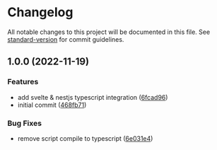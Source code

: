 # Changelog

All notable changes to this project will be documented in this file. See [standard-version](https://github.com/conventional-changelog/standard-version) for commit guidelines.

## 1.0.0 (2022-11-19)


### Features

* add svelte & nestjs typescript integration ([6fcad96](https://personal/Yangeok/nest-svelte/commit/6fcad969e4a3c404abdf80ca848930482f2adb46))
* initial commit ([468fb71](https://personal/Yangeok/nest-svelte/commit/468fb719b5216b01c3cb05551a0ff2e73f664695))


### Bug Fixes

* remove script compile to typescript ([6e031e4](https://personal/Yangeok/nest-svelte/commit/6e031e49471063de9b5f0e1d738a4a2983515a9c))
